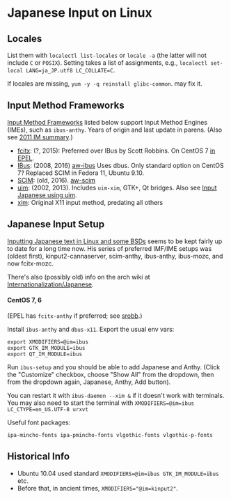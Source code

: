 Japanese Input on Linux
=======================

Locales
-------

List them with `localectl list-locales` or `locale -a` (the latter
will not include `C` or `POSIX`). Setting takes a list of assignments,
e.g., `localectl set-local LANG=ja_JP.utf8 LC_COLLATE=C`.

If locales are missing, `yum -y -q reinstall glibc-common`. may fix it.


Input Method Frameworks
-----------------------

[Input Method Frameworks][wp-imf-list] listed below support Input
Method Engines (IMEs), such as `ibus-anthy`. Years of origin and last
update in parens. (Also see [2011 IM summary].)

* [fcitx]: (?, 2015): Preferred over IBus by Scott Robbins.
  On CentOS 7 [in EPEL][epel-fcitx].
* [IBus]: (2008, 2016) [aw-ibus] Uses dbus.
  Only standard option on CentOS 7? Replaced SCIM in Fedora 11, Ubuntu 9.10.
* [SCIM]: (old, 2016). [aw-scim] 
* [uim]: (2002, 2013). Includes `uim-xim`, GTK+, Qt bridges.
  Also see [Input Japanese using uim][aw-uim-ja].
* [xim]: Original X11 input method, predating all others


Japanese Input Setup
--------------------

[Inputting Japanese text in Linux and some BSDs][srobb] seems to be
kept fairly up to date for a long time now. His series of preferred
IMF/IME setups was (oldest first), kinput2-cannaserver, scim-anthy,
ibus-anthy, ibus-mozc, and now fcitx-mozc.

There's also (possibly old) info on the arch wiki at
[Internationalization/Japanese][aw-i18n-ja].

#### CentOS 7, 6

(EPEL has `fcitx-anthy` if preferred; see [srobb].)

Install `ibus-anthy` and `dbus-x11`. Export the usual env vars:

    export XMODIFIERS=@im=ibus
    export GTK_IM_MODULE=ibus
    export QT_IM_MODULE=ibus

Run `ibus-setup` and you should be able to add Japanese and Anthy.
(Click the "Customize" checkbox, choose "Show All" from the dropdown,
then from the dropdown again, Japanese, Anthy, Add button).

You can restart it with `ibus-daemon --xim &` if it doesn't work
with terminals. You may also need to start the terminal with
`XMODIFIERS=@im=ibus LC_CTYPE=en_US.UTF-8 urxvt`

Useful font packages:

    ipa-mincho-fonts ipa-pmincho-fonts vlgothic-fonts vlgothic-p-fonts


Historical Info
---------------

* Ubuntu 10.04 used standard `XMODIFIERS=@im=ibus GTK_IM_MODULE=ibus` etc.
* Before that, in ancient times, `XMODIFIERS="@im=kinput2"`.



[2011 IM summary]: https://blogs.gnome.org/happyaron/2011/01/15/linux-input-method-brief-summary/
[IBus]: https://en.wikipedia.org/wiki/Intelligent_Input_Bus
[SCIM]: https://en.wikipedia.org/wiki/Smart_Common_Input_Method
[aw-i18n-ja]: https://wiki.archlinux.org/index.php/Internationalization/Japanese
[aw-ibus]: https://wiki.archlinux.org/index.php/IBus
[aw-scim]: https://wiki.archlinux.org/index.php/Smart_Common_Input_Method_platform
[aw-uim-ja]: https://wiki.archlinux.org/index.php/Input_Japanese_using_uim
[epel-fcitx]:  https://lists.tlug.jp/ML/1708/msg00001.html
[fcitx]: https://en.wikipedia.org/wiki/Fcitx
[srobb]: http://srobb.net/jpninpt.html
[uim-github]: https://github.com/uim/uim
[uim]: https://en.wikipedia.org/wiki/Uim
[wp-imf-list]: https://en.wikipedia.org/wiki/List_of_input_methods_for_Unix_platforms
[xim]: https://en.wikipedia.org/wiki/X_Input_Method
